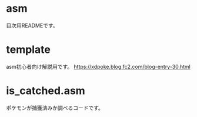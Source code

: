 # asm
目次用READMEです。

# template
asm初心者向け解説用です。
https://xdpoke.blog.fc2.com/blog-entry-30.html

# is_catched.asm
ポケモンが捕獲済みか調べるコードです。
